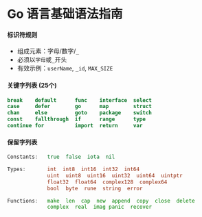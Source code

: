 # Go 语言基础语法指南

#### 标识符规则
- 组成元素：字母/数字/`_`
- 必须以`字母`或`_`开头
- 有效示例：`userName`, `_id`, `MAX_SIZE`

#### 关键字列表 (25个)
```go
break    default      func    interface  select
case     defer        go      map        struct
chan     else         goto    package    switch
const    fallthrough  if      range      type
continue for          import  return     var
```

#### 保留字列表
```go
Constants:   true  false  iota  nil

Types:       int  int8  int16  int32  int64  
             uint  uint8  uint16  uint32  uint64  uintptr
             float32  float64  complex128  complex64
             bool  byte  rune  string  error

Functions:   make  len  cap  new  append  copy  close  delete
             complex  real  imag panic  recover
```
